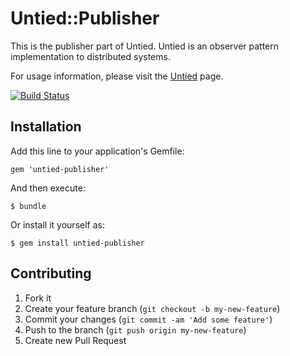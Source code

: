 # Untied::Publisher

This is the publisher part of Untied. Untied is an observer pattern implementation to distributed systems.

For usage information, please visit the [Untied](http://github.com/redu/untied) page.

[![Build Status](https://travis-ci.org/redu/untied-publisher.png)](https://travis-ci.org/redu/untied-publisher)

## Installation

Add this line to your application's Gemfile:

    gem 'untied-publisher'

And then execute:

    $ bundle

Or install it yourself as:

    $ gem install untied-publisher

## Contributing

1. Fork it
2. Create your feature branch (`git checkout -b my-new-feature`)
3. Commit your changes (`git commit -am 'Add some feature'`)
4. Push to the branch (`git push origin my-new-feature`)
5. Create new Pull Request

